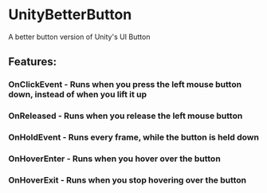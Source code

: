 # UnityBetterButton
A better button version of Unity's UI Button

## Features:
### OnClickEvent - Runs when you press the left mouse button down, instead of when you lift it up
### OnReleased - Runs when you release the left mouse button
### OnHoldEvent - Runs every frame, while the button is held down
### OnHoverEnter - Runs when you hover over the button
### OnHoverExit - Runs when you stop hovering over the button
